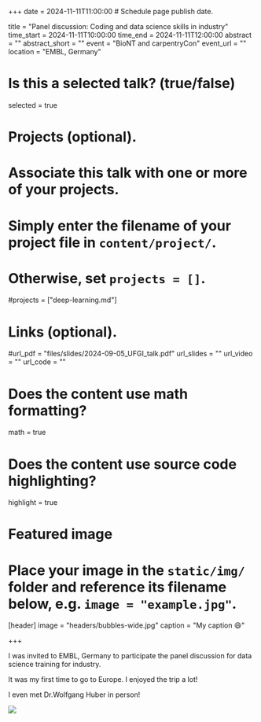 +++
date = 2024-11-11T11:00:00  # Schedule page publish date.

title = "Panel discussion: Coding and data science skills in industry"
time_start = 2024-11-11T10:00:00
time_end = 2024-11-11T12:00:00
abstract = ""
abstract_short = ""
event = "BioNT and carpentryCon"
event_url = ""
location = "EMBL, Germany"

# Is this a selected talk? (true/false)
selected = true

# Projects (optional).
#   Associate this talk with one or more of your projects.
#   Simply enter the filename of your project file in `content/project/`.
#   Otherwise, set `projects = []`.
#projects = ["deep-learning.md"]

# Links (optional).
#url_pdf = "files/slides/2024-09-05_UFGI_talk.pdf"
url_slides = ""
url_video = ""
url_code = ""

# Does the content use math formatting?
math = true

# Does the content use source code highlighting?
highlight = true

# Featured image
# Place your image in the `static/img/` folder and reference its filename below, e.g. `image = "example.jpg"`.
[header]
image = "headers/bubbles-wide.jpg"
caption = "My caption :smile:"

+++

I was invited to EMBL, Germany to participate the panel discussion for data science training 
for industry.

It was my first time to go to Europe. I enjoyed the trip a lot!

I even met Dr.Wolfgang Huber in person!

![](/img/biont.png)


